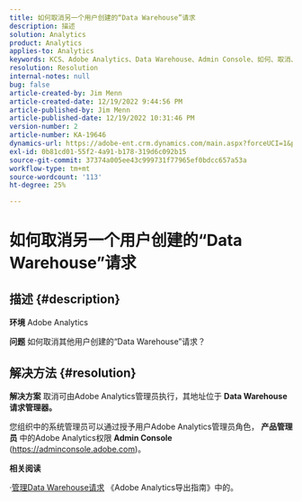 ```yaml
---
title: 如何取消另一个用户创建的“Data Warehouse”请求
description: 描述
solution: Analytics
product: Analytics
applies-to: Analytics
keywords: KCS、Adobe Analytics、Data Warehouse、Admin Console、如何、取消、请求、另一个用户、Data Warehouse请求管理器
resolution: Resolution
internal-notes: null
bug: false
article-created-by: Jim Menn
article-created-date: 12/19/2022 9:44:56 PM
article-published-by: Jim Menn
article-published-date: 12/19/2022 10:31:46 PM
version-number: 2
article-number: KA-19646
dynamics-url: https://adobe-ent.crm.dynamics.com/main.aspx?forceUCI=1&pagetype=entityrecord&etn=knowledgearticle&id=475e715c-e67f-ed11-81ac-6045bd006704
exl-id: 0b81cd01-55f2-4a91-b178-319d6c092b15
source-git-commit: 37374a005ee43c999731f77965ef0bdcc657a53a
workflow-type: tm+mt
source-wordcount: '113'
ht-degree: 25%

---
```


# 如何取消另一个用户创建的“Data Warehouse”请求

## 描述 {#description}


<b>环境</b>
Adobe Analytics

<b>问题</b>
如何取消其他用户创建的“Data Warehouse”请求？


## 解决方法 {#resolution}


<b>解决方案</b>
取消可由Adobe Analytics管理员执行，其地址位于 <b>Data Warehouse请求管理器。</b>

您组织中的系统管理员可以通过授予用户Adobe Analytics管理员角色， <b>产品管理员</b> 中的Adobe Analytics权限 <b>Admin Console</b> (https://adminconsole.adobe.com)。

<b>相关阅读</b>

·[管理Data Warehouse请求](https://experienceleague.adobe.com/docs/analytics/export/data-warehouse/data-warehouse-requests-manage.html?lang=zh-Hans) 《Adobe Analytics导出指南》中的。
